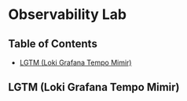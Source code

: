 # Observability Lab

## Table of Contents
- [LGTM (Loki Grafana Tempo Mimir)](#lgtm-loki-grafana-tempo-mimir)

## LGTM (Loki Grafana Tempo Mimir)

